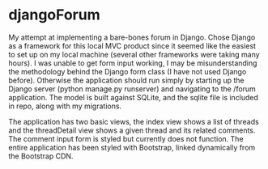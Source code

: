 # djangoForum
My attempt at implementing a bare-bones forum in Django. Chose Django as a framework for this local MVC product since it seemed like the easiest to set up on my local machine (several other frameworks were taking many hours). I was unable to get form input working, I may be misunderstanding the methodology behind the Django form class (I have not used Django before). Otherwise the application should run simply by starting up the Django server (python manage.py runserver) and navigating to the /forum application. The model is built against SQLite, and the sqlite file is included in repo, along with my migrations.

The application has two basic views, the index view shows a list of threads and the threadDetail view shows a given thread and its related comments. The comment input form is styled but currently does not function. The entire application has been styled with Bootstrap, linked dynamically from the Bootstrap CDN.
